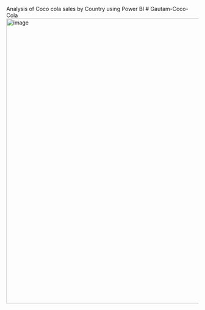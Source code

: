 Analysis of Coco cola sales by Country using Power BI # Gautam-Coco-Cola
<img width="1338" height="744" alt="image" src="https://github.com/user-attachments/assets/b81ac2af-8984-4778-aef8-b8d35e89ce9d" />
